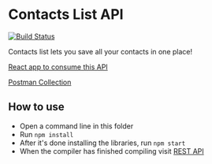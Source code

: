 # Contacts List API

[![Build Status](https://travis-ci.org/joemccann/dillinger.svg?branch=master)](https://travis-ci.org/joemccann/dillinger)

Contacts list lets you save all your contacts in one place!

[React app to consume this API](https://github.com/arbaz52/contacts-list)

[Postman Collection](https://www.getpostman.com/collections/748866eb7d2868e517c5)

## How to use

  - Open a command line in this folder
  - Run ```npm install```
  - After it's done installing the libraries, run ```npm start```
  - When the compiler has finished compiling visit [REST API](http://localhost:1337)
